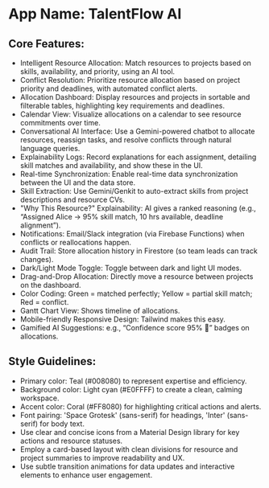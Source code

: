 # **App Name**: TalentFlow AI

## Core Features:

- Intelligent Resource Allocation: Match resources to projects based on skills, availability, and priority, using an AI tool.
- Conflict Resolution: Prioritize resource allocation based on project priority and deadlines, with automated conflict alerts.
- Allocation Dashboard: Display resources and projects in sortable and filterable tables, highlighting key requirements and deadlines.
- Calendar View: Visualize allocations on a calendar to see resource commitments over time.
- Conversational AI Interface: Use a Gemini-powered chatbot to allocate resources, reassign tasks, and resolve conflicts through natural language queries.
- Explainability Logs: Record explanations for each assignment, detailing skill matches and availability, and show these in the UI.
- Real-time Synchronization: Enable real-time data synchronization between the UI and the data store.
- Skill Extraction: Use Gemini/Genkit to auto-extract skills from project descriptions and resource CVs.
- "Why This Resource?" Explainability: AI gives a ranked reasoning (e.g., “Assigned Alice -> 95% skill match, 10 hrs available, deadline alignment”).
- Notifications: Email/Slack integration (via Firebase Functions) when conflicts or reallocations happen.
- Audit Trail: Store allocation history in Firestore (so team leads can track changes).
- Dark/Light Mode Toggle: Toggle between dark and light UI modes.
- Drag-and-Drop Allocation: Directly move a resource between projects on the dashboard.
- Color Coding: Green = matched perfectly; Yellow = partial skill match; Red = conflict.
- Gantt Chart View: Shows timeline of allocations.
- Mobile-friendly Responsive Design: Tailwind makes this easy.
- Gamified AI Suggestions: e.g., “Confidence score 95% 🎯” badges on allocations.

## Style Guidelines:

- Primary color: Teal (#008080) to represent expertise and efficiency.
- Background color: Light cyan (#E0FFFF) to create a clean, calming workspace.
- Accent color: Coral (#FF8080) for highlighting critical actions and alerts.
- Font pairing: 'Space Grotesk' (sans-serif) for headings, 'Inter' (sans-serif) for body text.
- Use clear and concise icons from a Material Design library for key actions and resource statuses.
- Employ a card-based layout with clean divisions for resource and project summaries to improve readability and UX.
- Use subtle transition animations for data updates and interactive elements to enhance user engagement.